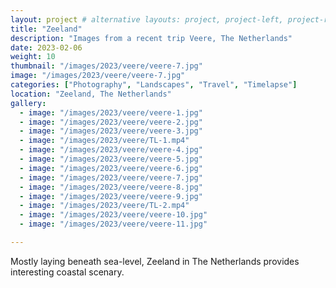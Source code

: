 ```yaml
---
layout: project # alternative layouts: project, project-left, project-right, project-top
title: "Zeeland"
description: "Images from a recent trip Veere, The Netherlands"
date: 2023-02-06
weight: 10
thumbnail: "/images/2023/veere/veere-7.jpg"
image: "/images/2023/veere/veere-7.jpg"
categories: ["Photography", "Landscapes", "Travel", "Timelapse"]
location: "Zeeland, The Netherlands"
gallery:
  - image: "/images/2023/veere/veere-1.jpg"
  - image: "/images/2023/veere/veere-2.jpg"
  - image: "/images/2023/veere/veere-3.jpg"
  - image: "/images/2023/veere/TL-1.mp4"
  - image: "/images/2023/veere/veere-4.jpg"
  - image: "/images/2023/veere/veere-5.jpg"
  - image: "/images/2023/veere/veere-6.jpg"
  - image: "/images/2023/veere/veere-7.jpg"
  - image: "/images/2023/veere/veere-8.jpg"
  - image: "/images/2023/veere/veere-9.jpg"
  - image: "/images/2023/veere/TL-2.mp4"
  - image: "/images/2023/veere/veere-10.jpg"
  - image: "/images/2023/veere/veere-11.jpg"

---
```


Mostly laying beneath sea-level, Zeeland in The Netherlands provides interesting coastal scenary.